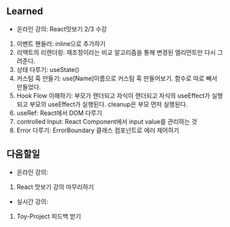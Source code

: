 ## Learned
- 온라인 강의: React맛보기 2/3 수강
1. 이벤트 핸들러: inline으로 추가하기
2. 리액트의 리랜더링: 재조정이라는 비교 알고리즘을 통해 변경된 엘리먼트만 다시 그려준다.
3. 상태 다루기: useState()
4. 커스텀 훅 만들기: use[Name]이름으로 커스텀 훅 만들어보기. 함수로 따로 빼서 만들었다.
5. Hook Flow 이해하기: 부모가 랜더되고 자식이 랜더되고 자식의 useEffect가 실행되고 부모의 useEffect가 실행된다. cleanup은 부모 먼저 실행된다.
6. useRef: React에서 DOM 다루기
7. controlled Input: React Component에서 input value를 관리하는 것
8. Error 다루기: ErrorBoundary 클래스 컴포넌트로 에러 제어하기

## 다음할일
- 온라인 강의:
1. React 맛보기 강의 마무리하기
- 실시간 강의:
1. Toy-Project 피드백 받기
